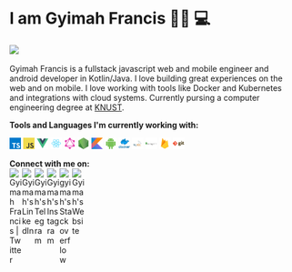# I am Gyimah Francis 👋🏾 💻

<img src="https://media-exp1.licdn.com/dms/image/C4E16AQEvw2ByrYhTFw/profile-displaybackgroundimage-shrink_350_1400/0?e=1609372800&v=beta&t=_i1ApGfe-tFzl9rcdM7DvIVoKc2HAzR1DFxVkF9_bSU">

Gyimah Francis is a fullstack javascript web and mobile engineer and android developer in Kotlin/Java. I love building great experiences on the web and on mobile. I love working with tools like Docker and Kubernetes and integrations with cloud systems. Currently pursing a computer engineering degree at [KNUST](https://www.knust.edu.gh/).

**Tools and Languages I'm currently working with:**  

<code><img height="20" src="https://raw.githubusercontent.com/github/explore/80688e429a7d4ef2fca1e82350fe8e3517d3494d/topics/typescript/typescript.png"></code>
<code><img height="20" src="https://raw.githubusercontent.com/github/explore/80688e429a7d4ef2fca1e82350fe8e3517d3494d/topics/javascript/javascript.png"></code>
<code><img height="20" src="https://raw.githubusercontent.com/github/explore/80688e429a7d4ef2fca1e82350fe8e3517d3494d/topics/vue/vue.png"></code>
<code><img height="20" src="https://raw.githubusercontent.com/github/explore/80688e429a7d4ef2fca1e82350fe8e3517d3494d/topics/react/react.png"></code>
<code><img height="20" src="https://raw.githubusercontent.com/github/explore/5c058a388828bb5fde0bcafd4bc867b5bb3f26f3/topics/graphql/graphql.png"></code>
<code><img height="20" src="https://raw.githubusercontent.com/github/explore/80688e429a7d4ef2fca1e82350fe8e3517d3494d/topics/nodejs/nodejs.png"></code>
<code><img height="20" src="https://raw.githubusercontent.com/github/explore/80688e429a7d4ef2fca1e82350fe8e3517d3494d/topics/kotlin/kotlin.png"></code>
<code><img height="20" src="https://raw.githubusercontent.com/github/explore/80688e429a7d4ef2fca1e82350fe8e3517d3494d/topics/android/android.png"></code>
<code><img height="20" src="https://raw.githubusercontent.com/github/explore/80688e429a7d4ef2fca1e82350fe8e3517d3494d/topics/docker/docker.png"></code>
<code><img height="20" src="https://raw.githubusercontent.com/github/explore/80688e429a7d4ef2fca1e82350fe8e3517d3494d/topics/mysql/mysql.png"></code>
<code><img height="20" src="https://raw.githubusercontent.com/github/explore/80688e429a7d4ef2fca1e82350fe8e3517d3494d/topics/mongodb/mongodb.png"></code>
<code><img height="20" src="https://raw.githubusercontent.com/github/explore/80688e429a7d4ef2fca1e82350fe8e3517d3494d/topics/firebase/firebase.png"></code>
<code><img height="20" src="https://raw.githubusercontent.com/github/explore/80688e429a7d4ef2fca1e82350fe8e3517d3494d/topics/git/git.png"></code>

**Connect with me on:**  
<a href="https://twitter.com/fgyimah883">
  <img align="left" alt="Gyimah Francis | Twitter" width="22px" src="https://cdn.jsdelivr.net/npm/simple-icons@v3/icons/twitter.svg" />
</a>
<a href="https://www.linkedin.com/in/francis-gyimah/">
  <img align="left" alt="Gyimah's LinkedIn" width="22px" src="https://cdn.jsdelivr.net/npm/simple-icons@v3/icons/linkedin.svg" />
</a>
<a href="https://facebook.com/fgyimah883">
  <img align="left" alt="Gyimah's Telegram" width="22px" src="https://cdn.jsdelivr.net/npm/simple-icons@v3/icons/facebook.svg" />
</a>
<a href="https://www.instagram.com/francisco_lyrisis">
  <img align="left" alt="Gyimah's Instagram" width="22px" src="https://cdn.jsdelivr.net/npm/simple-icons@v3/icons/instagram.svg" />
</a>
<a href="https://stackoverflow.com/users/10484208/gyimah-francis">
  <img align="left" alt="gyimah's Stackoverflow" width="22px" src="https://cdn.jsdelivr.net/npm/simple-icons@v3/icons/stackoverflow.svg" />
</a>
<a href="https://francisgyimah.tech">
  <img align="left" alt="Gyimah's Website" width="22px" src="https://cdn.jsdelivr.net/npm/simple-icons@v3/icons/googleearth.svg" />
</a>
